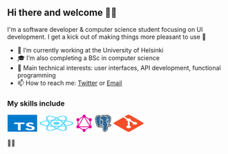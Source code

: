 ## Hi there and welcome 👋🏽 

I'm a software developer & computer science student focusing on UI development. I get a kick out of making things more pleasant to use 🙂

- 🌱 I’m currently working at the University of Helsinki 
- 🎓 I’m also completing a BSc in computer science 
- 💭 Main technical interests: user interfaces, API development, functional programming  
- 📫 How to reach me: [Twitter](https://twitter.com/joelhassannoor) or [Email](mailto:joel.nhn@gmail.com) 

### My skills include

<p align="left">
	<img title="TypeScript" src="https://raw.githubusercontent.com/Nurou/Nurou/master/assets/typescript-original.svg" width="70" height="40" />
	<img title="React" src="https://raw.githubusercontent.com/Nurou/Nurou/master/assets/react-original.svg" width="80" height="40" />
	<img title="GraphQL" src="https://raw.githubusercontent.com/Nurou/Nurou/master/assets/graphql-icon.svg" width="40" height="40" />
	<img title="PostreSQL" src="https://raw.githubusercontent.com/Nurou/Nurou/master/assets/postgresql-original.svg" width="40" height="40" />
	<img title="Git" src="https://raw.githubusercontent.com/Nurou/Nurou/master/assets/git-original.svg" width="70" height="40" />
</p>

✌🏽
